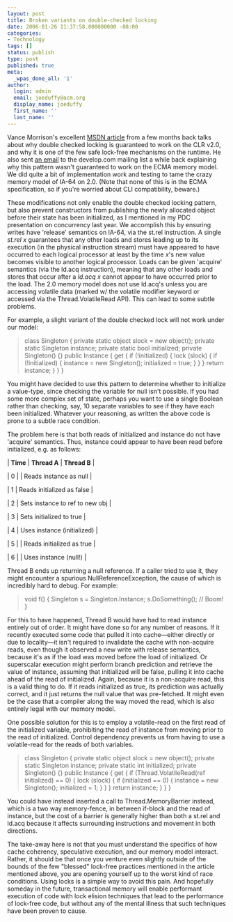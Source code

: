 ```yaml
---
layout: post
title: Broken variants on double-checked locking
date: 2006-01-26 11:37:58.000000000 -08:00
categories:
- Technology
tags: []
status: publish
type: post
published: true
meta:
  _wpas_done_all: '1'
author:
  login: admin
  email: joeduffy@acm.org
  display_name: joeduffy
  first_name: ''
  last_name: ''
---
```

Vance Morrison's excellent [MSDN
article](http://msdn.microsoft.com/msdnmag/issues/05/10/MemoryModels) from a
few months back talks about why double checked locking is guaranteed to work on
the CLR v2.0, and why it is one of the few safe lock-free mechanisms on the
runtime. He also sent [an
email](http://discuss.develop.com/archives/wa.exe?A2=ind0203B&L=DOTNET&P=R375)
to the develop.com mailing list a while back explaining why this pattern wasn't
guaranteed to work on the ECMA memory model. We did quite a bit of
implementation work and testing to tame the crazy memory model of IA-64 on 2.0.
(Note that none of this is in the ECMA specification, so if you're worried
about CLI compatibility, beware.)

These modifications not only enable the double checked locking pattern, but
also prevent constructors from publishing the newly allocated object before
their state has been initialized, as I mentioned in my PDC presentation on
concurrency last year. We accomplish this by ensuring writes have 'release'
semantics on IA-64, via the st.rel instruction. A single _st.rel x_ guarantees
that any other loads and stores leading up to its execution (in the physical
instruction stream) must have appeared to have occurred to each logical
processor at least by the time _x_'s new value becomes visible to another
logical processor. Loads can be given 'acquire' semantics (via the ld.acq
instruction), meaning that any other loads and stores that occur after a
_ld.acq x_ cannot appear to have occurred prior to the load. The 2.0 memory
model does not use ld.acq's unless you are accessing volatile data (marked w/
the volatile modifier keyword or accessed via the Thread.VolatileRead API).
This can lead to some subtle problems.

For example, a slight variant of the double checked lock will not work under
our model:

> class Singleton { private static object slock = new object(); private static
> Singleton instance; private static bool initialized; private Singleton() {}
> public Instance { get { if (!initialized) { lock (slock) { if (!initialized)
> { instance = new Singleton(); initialized = true; } } } return instance; } }
> }

You might have decided to use this pattern to determine whether to initialize a
value-type, since checking the variable for null isn't possible. If you had
some more complex set of state, perhaps you want to use a single Boolean rather
than checking, say, 10 separate variables to see if they have each been
initialized. Whatever your reasoning, as written the above code is prone to a
subtle race condition.

The problem here is that both reads of initialized and instance do not have
'acquire' semantics. Thus, instance could appear to have been read before
initialized, e.g. as follows:

| **Time** | **Thread A** | **Thread B** |

| 0 | | Reads instance as null |

| 1 | Reads initialized as false |

| 2 | Sets instance to ref to new obj |

| 3 | Sets initialized to true |

| 4 | Uses instance (initialized) |

| 5 | | Reads initialized as true |

| 6 | | Uses instance (null!) |

Thread B ends up returning a null reference. If a caller tried to use it, they
might encounter a spurious NullReferenceException, the cause of which is
incredibly hard to debug. For example:

> void f() { Singleton s = Singleton.Instance; s.DoSomething(); // Boom!  }

For this to have happened, Thread B would have had to read instance entirely
out of order. It might have done so for any number of reasons. If it recently
executed some code that pulled it into cache—either directly or due to
locality—it isn't required to invalidate the cache with non-acquire reads,
even though it observed a new write with release semantics, because it's as if
the load was moved before the load of initialized. Or superscalar execution
might perform branch prediction and retrieve the value of instance, assuming
that initialized will be false, pulling it into cache ahead of the read of
initialized. Again, because it is a non-acquire read, this is a valid thing to
do. If it reads initialized as true, its prediction was actually correct, and
it just returns the null value that was pre-fetched. It might even be the case
that a compiler along the way moved the read, which is also entirely legal with
our memory model.

One possible solution for this is to employ a volatile-read on the first read
of the initialized variable, prohibiting the read of instance from moving prior
to the read of initialized. Control dependency prevents us from having to use a
volatile-read for the reads of both variables.

> class Singleton { private static object slock = new object(); private static
> Singleton instance; private static int initialized; private Singleton() {}
> public Instance { get { if (Thread.VolatileRead(ref initialized) == 0) { lock
> (slock) { if (initialized == 0) { instance = new Singleton(); initialized =
> 1; } } } return instance; } } }

You could have instead inserted a call to Thread.MemoryBarrier instead, which
is a two way memory-fence, in between if-block and the read of instance, but
the cost of a barrier is generally higher than both a st.rel and ld.acq because
it affects surrounding instructions and movement in both directions.

The take-away here is not that you must understand the specifics of how cache
coherency, speculative execution, and our memory model interact. Rather, it
should be that once you venture even slightly outside of the bounds of the few
"blessed" lock-free practices mentioned in the article mentioned above, you are
opening yourself up to the worst kind of race conditions. Using locks is a
simple way to avoid this pain. And hopefully someday in the future,
transactional memory will enable performant execution of code with lock elision
techniques that lead to the performance of lock-free code, but without any of
the mental illness that such techniques have been proven to cause.

